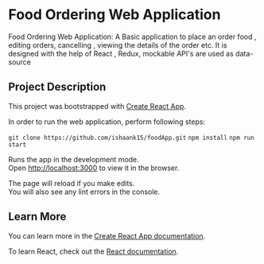 # Food Ordering Web Application

   Food Ordering Web Application:
   A Basic application to place an order food , editing orders, cancelling , viewing the details of the order etc. It is designed  with the help of React , Redux, mockable API's are used as data-source

## Project Description

This project was bootstrapped with [Create React App](https://github.com/facebook/create-react-app).

In order to run the web application, perform following steps:

`git clone https://github.com/ishaank15/foodApp.git`
`npm install`
`npm run start`

Runs the app in the development mode.<br>
Open [http://localhost:3000](http://localhost:3000) to view it in the browser.

The page will reload if you make edits.<br>
You will also see any lint errors in the console.

## Learn More

You can learn more in the [Create React App documentation](https://facebook.github.io/create-react-app/docs/getting-started).

To learn React, check out the [React documentation](https://reactjs.org/).
